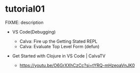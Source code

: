 # tutorial01

FIXME: description

- VS Code(Debugging)
  - Calva: Fire up the Getting Stated REPL
  - Calva: Evaluate Top Level Form (defun)

- Get Started with Clojure in VS Code | CalvaTV
  - https://youtu.be/O6GrXXhCzCc?si=tYRQ-mHzeoaVnJK0


